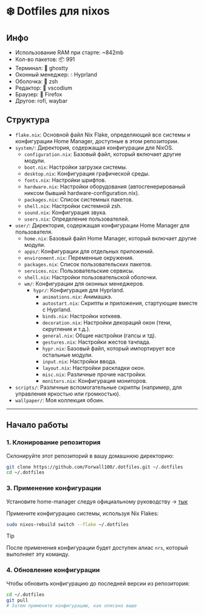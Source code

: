 # ❄️ Dotfiles для nixos

## Инфо
- Использование RAM при старте: ~842mb
- Кол-во пакетов: 📦 991
- Терминал: 👻 ghostty
- Оконный менеджер: 💧 Hyprland
- Оболочка: 🐢 zsh
- Редактор: 📝 vscodium
- Браузер: 🦊 Firefox
- Другое: rofi, waybar

## Структура

*   `flake.nix`: Основной файл Nix Flake, определяющий все системы и конфигурации Home Manager, доступные в этом репозитории.
*   `system/`: Директория, содержащая конфигурации для NixOS.
    *   `configuration.nix`: Базовый файл, который включает другие модули.
    *   `boot.nix`: Настройки загрузки системы.
    *   `desktop.nix`: Конфигурация графической среды.
    *   `fonts.nix`: Настройки шрифтов.
    *   `hardware.nix`: Настройки оборудования (автосгенерированый никсом бывший hardware-configuration.nix).
    *   `packages.nix`: Список системных пакетов.
    *   `shell.nix`: Настройки системной zsh.
    *   `sound.nix`: Конфигурация звука.
    *   `users.nix`: Определение пользователей.
*   `user/`: Директория, содержащая конфигурации Home Manager для пользователя.
    *   `home.nix`: Базовый файл Home Manager, который включает другие модули.
    *   `apps/`: Конфигурации для отдельных приложений.
    *   `environment.nix`: Переменные окружения.
    *   `packages.nix`: Список пользовательских пакетов.
    *   `services.nix`: Пользовательские сервисы.
    *   `shell.nix`: Настройки пользовательской оболочки.
    *   `wm/`: Конфигурации для оконных менеджеров.
        *   `hypr/`: Конфигурация для Hyprland.
            *   `animations.nix`: Анимашкэ.
            *   `autostart.nix`: Скрипты и приложения, стартующие вместе с Hyprland.
            *   `binds.nix`: Настройки хоткеев.
            *   `decoration.nix`: Настройки декораций окон (тени, скругления и т.д.).
            *   `general.nix`: Общие настройки (гапсы и тд).
            *   `gestures.nix`: Настройки жестов тачпада.
            *   `hypr.nix`: Базовый файл, который импортирует все остальные модули.
            *   `input.nix`: Настройки ввода.
            *   `layout.nix`: Настройки раскладки окон.
            *   `misc.nix`: Различные прочие настройки.
            *   `monitors.nix`: Конфигурация мониторов.
*   `scripts/`: Различные вспомогательные скрипты (например, для управления яркостью или громкостью).
*   `wallpaper/`: Моя коллекция обоин.

---

## Начало работы

### 1. Клонирование репозитория

Склонируйте этот репозиторий в вашу домашнюю директорию:

```bash
git clone https://github.com/Forwall100/.dotfiles.git ~/.dotfiles
cd ~/.dotfiles
```


### 3. Применение конфигурации

Установите home-manager следуя официальному руководству -> [тык](https://nix-community.github.io/home-manager/index.xhtml#sec-install-standalone)

Примените конфигурацию системы, используя Nix Flakes:

```bash
sudo nixos-rebuild switch --flake ~/.dotfiles
```

> [!TIP]
> После применения конфигурации будет доступен алиас `nrs`, который выполняет эту команду.

### 4. Обновление конфигурации

Чтобы обновить конфигурацию до последней версии из репозитория:

```bash
cd ~/.dotfiles
git pull
# Затем примените конфигурацию, как описано выше
```
